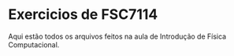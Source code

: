 # Exercicios de FSC7114
Aqui estão todos os arquivos feitos na aula de Introdução de Física Computacional.
